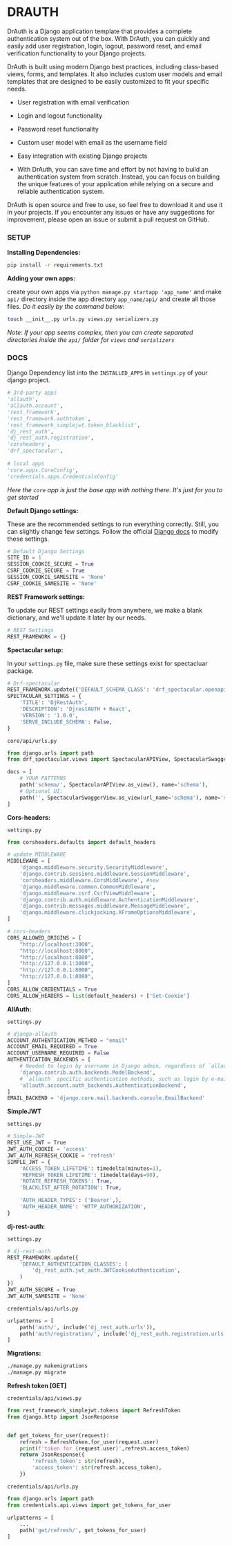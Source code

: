 # DRAUTH

DrAuth is a Django application template that provides a complete authentication 
system out of the box. With DrAuth, you can quickly and easily add user 
registration, login, logout, password reset, and email verification functionality
to your Django projects.

DrAuth is built using modern Django best practices, 
including class-based views, forms, and templates. 
It also includes custom user models and email templates that are designed 
to be easily customized to fit your specific needs.

* User registration with email verification
* Login and logout functionality
* Password reset functionality
* Custom user model with email as the username field
* Easy integration with existing Django projects

* With DrAuth, you can save time and effort by not having to build an 
authentication system from scratch. Instead, you can focus on building the
unique features of your application while relying on a secure and reliable 
authentication system.

DrAuth is open source and free to use, so feel free to download it and use it in your projects. If you encounter any issues or have any suggestions for improvement, please open an issue or submit a pull request on GitHub.

### SETUP
__Installing Dependencies:__

```bash
pip install -r requirements.txt
```

__Adding your own apps:__

create your own apps via `python manage.py startapp 'app_name'` and 
make `api/` directory inside the app directory `app_name/api/`
and create all those files. _Do it easily by the command below:_

```bash
touch __init__.py urls.py views.py serializers.py
```
_Note: If your app seems complex, then you can create separated 
directories inside the `api/` folder for `views` and `serializers`_

### DOCS
Django Dependency list into the `INSTALLED_APPS` in `settings.py` of your django project.
```python
# 3rd-party apps
'allauth',
'allauth.account',
'rest_framework',
'rest_framework.authtoken',
'rest_framework_simplejwt.token_blacklist',
'dj_rest_auth',
'dj_rest_auth.registration',
'corsheaders',
'drf_spectacular',
    
# local apps
'core.apps.CoreConfig',
'credentials.apps.CredentialsConfig'
```
_Here the `core` app is just the base app with nothing there. It's just for you to get started_

__Default Django settings:__

These are the recommended settings to run everything correctly. Still, you can slightly change
few settings. Follow the official [Django docs](https://docs.djangoproject.com/en/dev/ref/settings/#sessions) to modify these settings.
```python
# Default Django Settings
SITE_ID = 1
SESSION_COOKIE_SECURE = True
CSRF_COOKIE_SECURE = True
SESSION_COOKIE_SAMESITE = 'None'
CSRF_COOKIE_SAMESITE = 'None'
```

__REST Framework settings:__

To update our REST settings easily from anywhere, we make a blank dictionary, 
and we'll update it later by our needs.

```python
# REST Settings
REST_FRAMEWORK = {}
```
__Spectacular setup:__

In your `settings.py` file, make sure these settings exist for spectacluar package.
```python
# Drf-spectacular
REST_FRAMEWORK.update({'DEFAULT_SCHEMA_CLASS': 'drf_spectacular.openapi.AutoSchema'})
SPECTACULAR_SETTINGS = {
    'TITLE': 'DjRestAuth',
    'DESCRIPTION': 'DjrestAUTH + React',
    'VERSION': '1.0.0',
    'SERVE_INCLUDE_SCHEMA': False,
}
```
`core/api/urls.py` 
```python
from django.urls import path
from drf_spectacular.views import SpectacularAPIView, SpectacularSwaggerView

docs = [
    # YOUR PATTERNS
    path('schema/', SpectacularAPIView.as_view(), name='schema'),
    # Optional UI:
    path('', SpectacularSwaggerView.as_view(url_name='schema'), name='swagger-ui'),
]

```

__Cors-headers:__

`settings.py`
```python
from corsheaders.defaults import default_headers

# update MIDDLEWARE
MIDDLEWARE = [
    'django.middleware.security.SecurityMiddleware',
    'django.contrib.sessions.middleware.SessionMiddleware',
    'corsheaders.middleware.CorsMiddleware', #new
    'django.middleware.common.CommonMiddleware',
    'django.middleware.csrf.CsrfViewMiddleware',
    'django.contrib.auth.middleware.AuthenticationMiddleware',
    'django.contrib.messages.middleware.MessageMiddleware',
    'django.middleware.clickjacking.XFrameOptionsMiddleware',
]

# cors-headers
CORS_ALLOWED_ORIGINS = [
    "http://localhost:3000",
    "http://localhost:8000",
    "http://localhost:8080",
    "http://127.0.0.1:3000",
    "http://127.0.0.1:8000",
    "http://127.0.0.1:8080",
]
CORS_ALLOW_CREDENTIALS = True
CORS_ALLOW_HEADERS = list(default_headers) + ['Set-Cookie']
```
**AllAuth:**

`settings.py`
```python
# django-allauth
ACCOUNT_AUTHENTICATION_METHOD = "email"
ACCOUNT_EMAIL_REQUIRED = True
ACCOUNT_USERNAME_REQUIRED = False
AUTHENTICATION_BACKENDS = [
    # Needed to login by username in Django admin, regardless of `allauth`
    'django.contrib.auth.backends.ModelBackend',
    # `allauth` specific authentication methods, such as login by e-mail
    'allauth.account.auth_backends.AuthenticationBackend',
]
EMAIL_BACKEND = 'django.core.mail.backends.console.EmailBackend'
```
**SimpleJWT**

`settings.py`

```python
# Simple-JWT
REST_USE_JWT = True
JWT_AUTH_COOKIE = 'access'
JWT_AUTH_REFRESH_COOKIE = 'refresh'
SIMPLE_JWT = {
    'ACCESS_TOKEN_LIFETIME': timedelta(minutes=1),
    'REFRESH_TOKEN_LIFETIME': timedelta(days=90),
    'ROTATE_REFRESH_TOKENS': True,
    'BLACKLIST_AFTER_ROTATION': True,

    'AUTH_HEADER_TYPES': ('Bearer',),
    'AUTH_HEADER_NAME': 'HTTP_AUTHORIZATION',
}
```
**dj-rest-auth:**

`settings.py`
```python
# dj-rest-auth
REST_FRAMEWORK.update({
    'DEFAULT_AUTHENTICATION_CLASSES': (
        'dj_rest_auth.jwt_auth.JWTCookieAuthentication',
    )
})
JWT_AUTH_SECURE = True
JWT_AUTH_SAMESITE = 'None'
```
`credentials/api/urls.py`
```python
urlpatterns = [
    path('auth/', include('dj_rest_auth.urls')),
    path('auth/registration/', include('dj_rest_auth.registration.urls')),
]
```

**Migrations:**
```bash
./manage.py makemigrations
./manage.py migrate
```

**Refresh token [GET]**

`credentials/api/views.py`
```python
from rest_framework_simplejwt.tokens import RefreshToken
from django.http import JsonResponse


def get_tokens_for_user(request):
    refresh = RefreshToken.for_user(request.user)
    print(f'token for {request.user}',refresh.access_token)
    return JsonResponse({
        'refresh_token': str(refresh),
        'access_token': str(refresh.access_token),
    })
```

`credentials/api/urls.py`
```python
from django.urls import path
from credentials.api.views import get_tokens_for_user

urlpatterns = [
    ...
    path('get/refresh/', get_tokens_for_user)
]
```